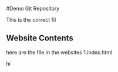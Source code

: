 #Demo Git Repository

This is the correct fil

## Website Contents

here are the file in the websites
1.index.html



hi















